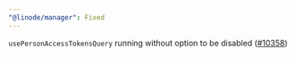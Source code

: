 ```yaml
---
"@linode/manager": Fixed
---
```


`usePersonAccessTokensQuery` running without option to be disabled ([#10358](https://github.com/linode/manager/pull/10358))

